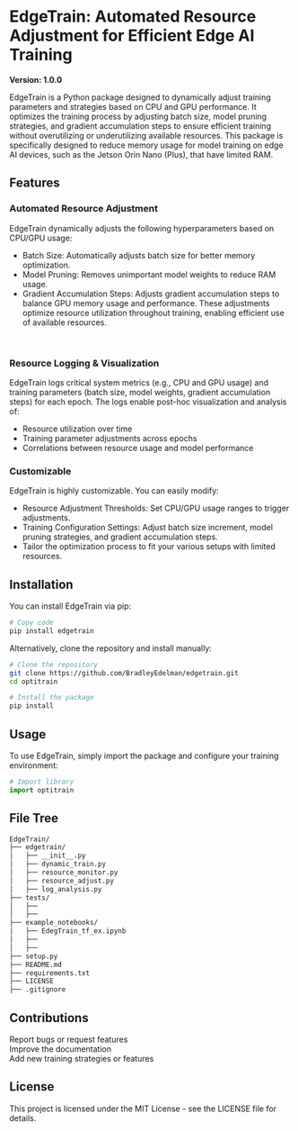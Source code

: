 # EdgeTrain: Automated Resource Adjustment for Efficient Edge AI Training 
**Version: 1.0.0** 

EdgeTrain is a Python package designed to dynamically adjust training parameters and strategies based on CPU and GPU performance. It optimizes the training process by adjusting batch size, model pruning strategies, and gradient accumulation steps to ensure efficient training without overutilizing or underutilizing available resources. This package is specifically designed to reduce memory usage for model training on edge AI devices, such as the Jetson Orin Nano (Plus), that have limited RAM. <br />

## Features
### Automated Resource Adjustment
EdgeTrain dynamically adjusts the following hyperparameters based on CPU/GPU usage:
- Batch Size: Automatically adjusts batch size for better memory optimization.
- Model Pruning: Removes unimportant model weights to reduce RAM usage.
- Gradient Accumulation Steps: Adjusts gradient accumulation steps to balance GPU memory usage and performance.
These adjustments optimize resource utilization throughout training, enabling efficient use of available resources.
<br />

### Resource Logging & Visualization
EdgeTrain logs critical system metrics (e.g., CPU and GPU usage) and training parameters (batch size, model weights, gradient accumulation steps) for each epoch. The logs enable post-hoc visualization and analysis of:
- Resource utilization over time
- Training parameter adjustments across epochs
- Correlations between resource usage and model performance <br />

### Customizable
EdgeTrain is highly customizable. You can easily modify:
- Resource Adjustment Thresholds: Set CPU/GPU usage ranges to trigger adjustments.
- Training Configuration Settings: Adjust batch size increment, model pruning strategies, and gradient accumulation steps.
- Tailor the optimization process to fit your various setups with limited resources. <br />

## Installation
You can install EdgeTrain via pip:

```bash
# Copy code
pip install edgetrain
```

Alternatively, clone the repository and install manually:
```bash
# Clone the repository
git clone https://github.com/BradleyEdelman/edgetrain.git
cd optitrain

# Install the package
pip install 
```

## Usage
To use EdgeTrain, simply import the package and configure your training environment:

```python
# Import library
import optitrain
```

## File Tree
```bash
EdgeTrain/
├── edgetrain/
│   ├── __init__.py
│   ├── dynamic_train.py
│   ├── resource_monitor.py
│   ├── resource_adjust.py
│   ├── log_analysis.py
├── tests/
│   ├── 
│   ├── 
├── example_notebooks/
│   ├── EdegTrain_tf_ex.ipynb
│   ├── 
│   ├── 
├── setup.py
├── README.md
├── requirements.txt
├── LICENSE
├── .gitignore
```

## Contributions
Report bugs or request features <br />
Improve the documentation <br />
Add new training strategies or features <br />

## License
This project is licensed under the MIT License - see the LICENSE file for details.
